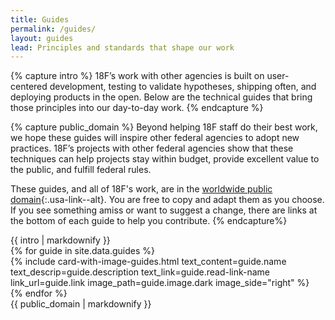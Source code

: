 ```yaml
---
title: Guides
permalink: /guides/
layout: guides
lead: Principles and standards that shape our work
---
```


{% capture intro %}
18F’s work with other agencies is built on user-centered development, testing to validate hypotheses, shipping often, and deploying products in the open. Below are the technical guides that bring those principles into our day-to-day&nbsp;work.
{% endcapture %}

{% capture public_domain %}
Beyond helping 18F staff do their best work, we hope these guides will inspire other federal agencies to adopt new practices. 18F’s projects with other federal agencies show that these techniques can help projects stay within budget, provide excellent value to the public, and fulfill federal rules.

These guides, and all of 18F's work, are in the [worldwide public domain](https://github.com/18F/18f.gsa.gov/blob/main/LICENSE.md){:.usa-link--alt}. You are free to copy and adapt them as you choose. If you see something amiss or want to suggest a change, there are links at the bottom of each guide to help you contribute.
{% endcapture%}

<section class="usa-section section-padding-sm bg-base-lightest">
  <div class="grid-container">
    <div class="grid-row">
      <div class="grid-col-12 font-sans-lg">
        {{ intro | markdownify }}
      </div>
    </div>
    <div class="grid-row grid-gap margin-top-5">
      {% for guide in site.data.guides %}
        <div class="tablet:grid-col-6 margin-bottom-5">
          {% include card-with-image-guides.html 
             text_content=guide.name
             text_descrip=guide.description
             text_link=guide.read-link-name
             link_url=guide.link
             image_path=guide.image.dark
             image_side="right"
          %}
        </div>
      {% endfor %}
    </div>
    <div class="grid-row">
      <div class="grid-col-12">
        {{ public_domain | markdownify }}
      </div>
    </div>
  </div>
</section>

